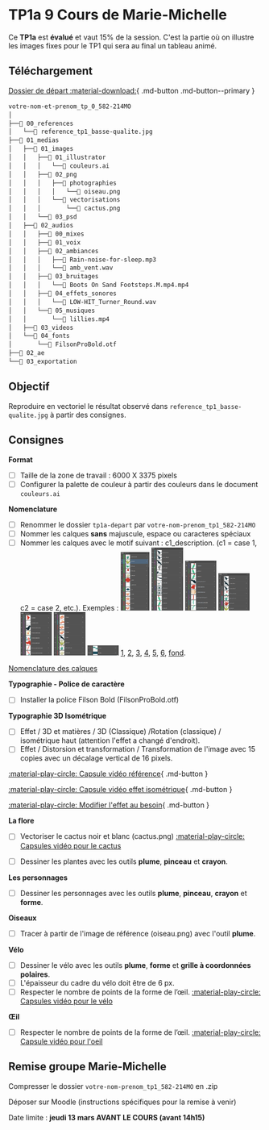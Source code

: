 # TP1a 9 Cours de Marie-Michelle

Ce **TP1a** est **évalué** et vaut 15% de la session. 
C'est la partie où on illustre les images fixes pour le TP1 qui sera au final un tableau animé.

## Téléchargement

[Dossier de départ :material-download:](./tp1a-depart.zip){ .md-button .md-button--primary }

```txt
votre-nom-et-prenom_tp_0_582-214MO
│
├──📁 00_references
│   └──📄 reference_tp1_basse-qualite.jpg
├──📁 01_medias
│   ├──📁 01_images
│   │   ├──📁 01_illustrator
│   │   │   └──📄 couleurs.ai
│   │   ├──📁 02_png
│   │   │   ├──📁 photographies
│   │   │   │   └──📄 oiseau.png
│   │   │   └──📁 vectorisations
│   │   │       └──📄 cactus.png
│   │   └──📁 03_psd
│   ├──📁 02_audios
│   │   ├──📁 00_mixes
│   │   ├──📁 01_voix
│   │   ├──📁 02_ambiances
│   │   │   ├──📄 Rain-noise-for-sleep.mp3
│   │   │   └──📄 amb_vent.wav
│   │   ├──📁 03_bruitages
│   │   │   └──📄 Boots On Sand Footsteps.M.mp4.mp4
│   │   ├──📁 04_effets_sonores
│   │   │   └──📄 LOW-HIT_Turner_Round.wav
│   │   └──📁 05_musiques
│   │       └──📄 lillies.mp4
│   ├──📁 03_videos
│   └──📁 04_fonts
│       └──📄 FilsonProBold.otf
├──📁 02_ae
└──📁 03_exportation
```

## Objectif

Reproduire en vectoriel le résultat observé dans `reference_tp1_basse-qualite.jpg` à partir des consignes.

## Consignes

**Format**

- [ ] Taille de la zone de travail : 6000 X 3375 pixels
- [ ] Configurer la palette de couleur à partir des couleurs dans le document `couleurs.ai`

**Nomenclature**

- [ ] Renommer le dossier `tp1a-depart` par `votre-nom-prenom_tp1_582-214MO` 
- [ ] Nommer les calques **sans** majuscule, espace ou caracteres spéciaux
- [ ] Nommer les calques avec le motif suivant : c1_description. (c1 = case 1, c2 = case 2, etc.). Exemples : <img src="capture-1.png" data-zoom-image="data-zoom-image" style="width:12%;"> <img src="capture-2.png" data-zoom-image="data-zoom-image" style="width:13%;;"> <img src="capture-3.png" data-zoom-image="data-zoom-image" style="width:13%;"> <img src="capture-4.png" data-zoom-image="data-zoom-image" style="width:13%;"> <img src="capture-5.png" data-zoom-image="data-zoom-image" style="width:13%;"> <img src="capture-6.png" data-zoom-image="data-zoom-image" style="width:13%;"> <img src="capture-bg.png" data-zoom-image="data-zoom-image" style="width:13%;"> 
    [1](capture-1.png), [2](capture-2.png), [3](capture-3.png), [4](capture-4.png), [5](capture-5.png), [6](capture-6.png), [fond](capture-bg.png).

[Nomenclature des calques](https://cmontmorency365.sharepoint.com/:f:/s/TIM-582214-Animation2d77/EhR-OzQO_t1KkGjAf0Wu6nMB38jUZ55LbFHtxw4f33XqFg?e=eZSTew)

**Typographie - Police de caractère**
- [ ] Installer la police Filson Bold (FilsonProBold.otf)

**Typographie 3D Isométrique** 

- [ ] Effet / 3D et matières / 3D (Classique) /Rotation (classique) / isométrique haut (attention l'effet a changé d'endroit).
- [ ] Effet / Distorsion et transformation / Transformation de l'image avec 15 copies avec un décalage vertical de 16 pixels.
      
[:material-play-circle: Capsule vidéo référence](https://cmontmorency365.sharepoint.com/:v:/s/TIM-582214-Animation2d77/EcDgSLdxIqFGtxtUf-NnYUIBydssqkdAZ7lnx6CHJUIw0A?e=KoepdA){ .md-button }   

[:material-play-circle: Capsule vidéo effet isométrique](https://cmontmorency365.sharepoint.com/:v:/s/TIM-582214-Animation2d77/EWhHJDR4d8dLqQk6Ydf5JwIByxBq09dSlQE-TyI3ey6nsQ?e=6DPhiI){ .md-button } 

[:material-play-circle: Modifier l'effet au besoin](https://cmontmorency365.sharepoint.com/:v:/s/TIM-582214-Animation2d77/EZakrA8bd5pDl5icN3ZK-fUBBsJ8RFupt5gy5ARiQodK-A?e=MFbF0p){ .md-button }   


**La flore**

- [ ] Vectoriser le cactus noir et blanc (cactus.png)
[:material-play-circle: Capsules vidéo pour le cactus](https://cmontmorency365-my.sharepoint.com/:v:/g/personal/flpilote_cmontmorency_qc_ca/EVgXZrtVe-hMmCmTK8lqiJcBZNHEq78aw_lfoTpjvEq4eg?nav=eyJyZWZlcnJhbEluZm8iOnsicmVmZXJyYWxBcHAiOiJPbmVEcml2ZUZvckJ1c2luZXNzIiwicmVmZXJyYWxBcHBQbGF0Zm9ybSI6IldlYiIsInJlZmVycmFsTW9kZSI6InZpZXciLCJyZWZlcnJhbFZpZXciOiJNeUZpbGVzTGlua0NvcHkifX0&e=DUFkak)

- [ ] Dessiner les plantes avec les outils **plume**, **pinceau** et **crayon**.

**Les personnages**

- [ ] Dessiner les personnages avec les outils **plume**, **pinceau**, **crayon** et **forme**.

**Oiseaux**

- [ ] Tracer à partir de l'image de référence (oiseau.png) avec l'outil **plume**.

**Vélo**

- [ ] Dessiner le vélo avec les outils **plume**, **forme** et **grille à coordonnées polaires**.
- [ ] L'épaisseur du cadre du vélo doit être de 6 px.
- [ ] Respecter le nombre de points de la forme de l’œil.
[:material-play-circle: Capsules vidéo pour le vélo](https://cmontmorency365-my.sharepoint.com/:f:/g/personal/flpilote_cmontmorency_qc_ca/EqsNQZGOvCVOkkT8J7--z6gBKnkmfV0A5g4Nw1soQt-vGg?e=oU0IBl)

**Œil**

- [ ] Respecter le nombre de points de la forme de l’œil.
[:material-play-circle: Capsule vidéo pour l'oeil](https://cmontmorency365-my.sharepoint.com/:v:/g/personal/flpilote_cmontmorency_qc_ca/EWRd3uKMW9FNvyPtYpI_uKIBKTysx1wsU8KqrYnR3v4jwg?nav=eyJyZWZlcnJhbEluZm8iOnsicmVmZXJyYWxBcHAiOiJPbmVEcml2ZUZvckJ1c2luZXNzIiwicmVmZXJyYWxBcHBQbGF0Zm9ybSI6IldlYiIsInJlZmVycmFsTW9kZSI6InZpZXciLCJyZWZlcnJhbFZpZXciOiJNeUZpbGVzTGlua0NvcHkifX0&e=AWgUz8)

## Remise groupe Marie-Michelle

Compresser le dossier `votre-nom-prenom_tp1_582-214MO` en .zip

Déposer sur Moodle (instructions spécifiques pour la remise à venir)

Date limite : **jeudi 13 mars AVANT LE COURS (avant 14h15)**